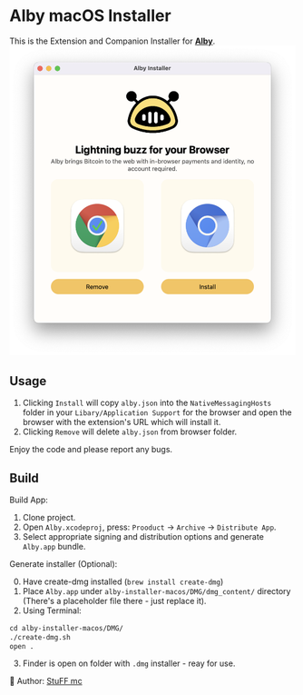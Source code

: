 # Alby macOS Installer

This is the Extension and Companion Installer for **[Alby](http://getalby.com)**.
![](light.png)

## Usage

1. Clicking `Install` will copy `alby.json` into the `NativeMessagingHosts` folder in your `Libary/Application Support` for the browser and open the browser with the extension's URL which will install it.
2. Clicking `Remove` will delete `alby.json` from browser folder.

Enjoy the code and please report any bugs.

## Build

Build App:

1. Clone project.
2. Open `Alby.xcodeproj`, press: `Prooduct` -> `Archive` -> `Distribute App`.
3. Select appropriate signing and distribution options and generate `Alby.app` bundle.

Generate installer (Optional):

0. Have create-dmg installed (`brew install create-dmg`)
1. Place `Alby.app` under `alby-installer-macos/DMG/dmg_content/` directory (There's a placeholder file there - just replace it).
2. Using Terminal:
```shell
cd alby-installer-macos/DMG/
./create-dmg.sh
open .
```
3. Finder is open on folder with `.dmg` installer - reay for use.


👋 Author: [StuFF mc](https://github.com/stuffmc)
